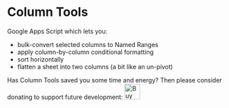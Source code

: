 # Column Tools
Google Apps Script which lets you:
* bulk-convert selected columns to Named Ranges
* apply column-by-column conditional formatting
* sort horizontally
* flatten a sheet into two columns (a bit like an un-pivot)


Has Column Tools saved you some time and energy? Then please consider donating to support future development: <a href='https://ko-fi.com/F1F5ERBP' target='_blank'><img height='36' style='border:0px;height:36px;' src='https://az743702.vo.msecnd.net/cdn/kofi2.png?v=0' border='0' alt='Buy Me a Coffee at ko-fi.com' /></a>
